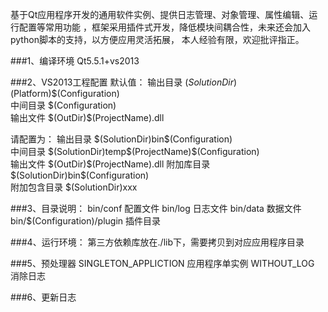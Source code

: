 基于Qt应用程序开发的通用软件实例、提供日志管理、对象管理、属性编辑、运行配置等常用功能
，框架采用插件式开发，降低模块间耦合性，未来还会加入python脚本的支持，以方便应用灵活拓展，
本人经验有限，欢迎批评指正。

###1、编译环境
Qt5.5.1+vs2013

###2、VS2013工程配置
默认值：
输出目录 $(SolutionDir)$(Platform)\$(Configuration)\
中间目录 $(Configuration)\
输出文件 $(OutDir)\$(ProjectName).dll

请配置为：
输出目录 $(SolutionDir)bin\$(Configuration)\
中间目录 $(SolutionDir)temp\$(ProjectName)\$(Configuration)\
输出文件 $(OutDir)\$(ProjectName).dll
附加库目录 $(SolutionDir)bin\$(Configuration)\
附加包含目录 $(SolutionDir)xxx

###3、目录说明：
bin/conf 配置文件
bin/log 日志文件
bin/data 数据文件
bin/$(Configuration)/plugin 插件目录

###4、运行环境：
第三方依赖库放在./lib下，需要拷贝到对应应用程序目录

###5、预处理器
SINGLETON_APPLICTION		应用程序单实例
WITHOUT_LOG					消除日志

###6、更新日志